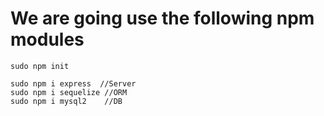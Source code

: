 # We are going use the following npm modules

```terminal
sudo npm init 

sudo npm i express  //Server
sudo npm i sequelize //ORM
sudo npm i mysql2    //DB

```